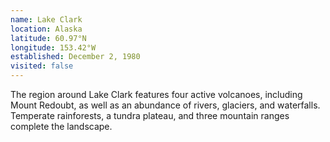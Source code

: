 ```yaml
---
name: Lake Clark
location: Alaska
latitude: 60.97°N
longitude: 153.42°W
established: December 2, 1980
visited: false
---
```


The region around Lake Clark features four active volcanoes, including Mount Redoubt, as well as an abundance of rivers, glaciers, and waterfalls. Temperate rainforests, a tundra plateau, and three mountain ranges complete the landscape.
